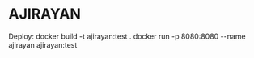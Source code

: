 # AJIRAYAN

Deploy:
docker build -t ajirayan:test .
docker run -p 8080:8080 --name ajirayan ajirayan:test

